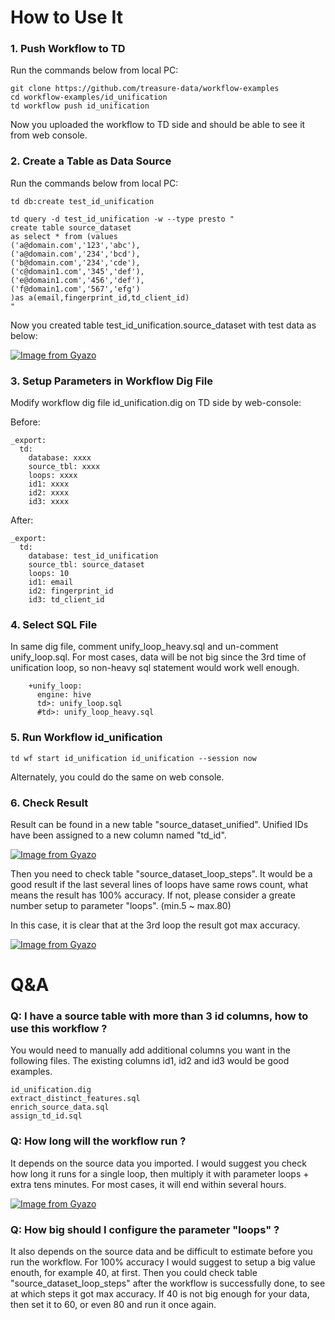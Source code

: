 # How to Use It 

### 1. Push Workflow to TD 

Run the commands below from local PC:

```
git clone https://github.com/treasure-data/workflow-examples
cd workflow-examples/id_unification
td workflow push id_unification
```
Now you uploaded the workflow to TD side and should be able to see it from web console.

### 2. Create a Table as Data Source 

Run the commands below from local PC:

```
td db:create test_id_unification

td query -d test_id_unification -w --type presto "
create table source_dataset 
as select * from (values
('a@domain.com','123','abc'),
('a@domain.com','234','bcd'),
('b@domain.com','234','cde'),
('c@domain1.com','345','def'),
('e@domain1.com','456','def'),
('f@domain1.com','567','efg')
)as a(email,fingerprint_id,td_client_id)
"
```
Now you created table test_id_unification.source_dataset with test data as below:

[![Image from Gyazo](https://t.gyazo.com/teams/treasure-data/c291b080e30f56ebf3b32795126e7f12.png)](https://treasure-data.gyazo.com/c291b080e30f56ebf3b32795126e7f12)

### 3. Setup Parameters in Workflow Dig File

Modify workflow dig file id_unification.dig on TD side by web-console:

Before:

```
_export:
  td:
    database: xxxx
    source_tbl: xxxx
    loops: xxxx
    id1: xxxx
    id2: xxxx
    id3: xxxx
```
After:

```
_export:
  td:
    database: test_id_unification
    source_tbl: source_dataset
    loops: 10
    id1: email
    id2: fingerprint_id
    id3: td_client_id
```

### 4. Select SQL File

In same dig file, comment unify_loop_heavy.sql and un-comment unify_loop.sql. For most cases, data will be not big since the 3rd time of unification loop, so non-heavy sql statement would work well enough.

```
    +unify_loop:
      engine: hive
      td>: unify_loop.sql
      #td>: unify_loop_heavy.sql
```

### 5. Run Workflow id_unification

```
td wf start id_unification id_unification --session now
```
Alternately, you could do the same on web console.

### 6. Check Result 

Result can be found in a new table "source_dataset_unified". Unified IDs have been assigned to a new column named "td_id".

[![Image from Gyazo](https://t.gyazo.com/teams/treasure-data/ae9ef1725c495fa737000d08bf4b6cf2.png)](https://treasure-data.gyazo.com/ae9ef1725c495fa737000d08bf4b6cf2)

Then you need to check table "source_dataset_loop_steps". It would be a good result if the last several lines of loops have same rows count, what means the result has 100% accuracy. If not, please consider a greate number setup to parameter "loops". (min.5 ~ max.80)

In this case, it is clear that at the 3rd loop the result got max accuracy.

[![Image from Gyazo](https://t.gyazo.com/teams/treasure-data/f931cc76c1b7abb9464079befda69975.png)](https://treasure-data.gyazo.com/f931cc76c1b7abb9464079befda69975)




# Q&A


### Q: I have a source table with more than 3 id columns, how to use this workflow ?

You would need to manually add additional columns you want in the following files. The existing columns id1, id2 and id3 would be good examples.

```
id_unification.dig
extract_distinct_features.sql
enrich_source_data.sql
assign_td_id.sql
```

### Q: How long will the workflow run ?

It depends on the source data you imported. I would suggest you check how long it runs for a single loop, then multiply it with parameter loops + extra tens minutes. For most cases, it will end within several hours.

[![Image from Gyazo](https://t.gyazo.com/teams/treasure-data/4c9c6c08ed7240b3b79aaab9022e8bc4.png)](https://treasure-data.gyazo.com/4c9c6c08ed7240b3b79aaab9022e8bc4)


### Q: How big should I configure the parameter "loops" ?

It also depends on the source data and be difficult to estimate before you run the workflow. For 100% accuracy I would suggest to setup a big value enouth, for example 40, at first. Then you could check table "source_dataset_loop_steps" after the workflow is successfully done, to see at which steps it got max accuracy. If 40 is not big enough for your data, then set it to 60, or even 80 and run it once again.

